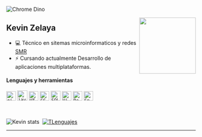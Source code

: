  <!--
**UjwalKandi/UjwalKandi** is a ✨ _special_ ✨ repository because its `README.md` (this file) appears on your GitHub profile.
-->

![Chrome Dino](https://mir-s3-cdn-cf.behance.net/project_modules/max_1200/4ff07986208593.5d9a654e92f36.gif)


<a href="https://github.com/Kenrro">
  <img align="right" src="https://cdnb.artstation.com/p/assets/images/images/052/142/157/original/johan-cediel-rodriguez-pixel-artv2exp.gif?1659037637" width="150">
</a>

<h2>Kevin Zelaya</h2>

- 💻 Técnico en sitemas microinformaticos y redes <a href="https://www.iesluisvives.es" target="_blank">SMR</a>
- ⚡ Cursando actualmente Desarrollo de aplicaciones multiplataformas.


#### Lenguajes y herramientas
<p>
  <code><img height="25" src="https://raw.githubusercontent.com/UjwalKandi/UjwalKandi/changes-to-readme/svg/git-icon.svg" alt="git"></code>
  <code><img height="27" src="https://raw.githubusercontent.com/UjwalKandi/UjwalKandi/changes-to-readme/svg/java-4.svg" alt="java"></code>
 <code><img height="25" src="https://raw.githubusercontent.com/UjwalKandi/UjwalKandi/changes-to-readme/svg/html-5.svg" alt="HTML"></code>
  <code><img height="25" src="https://raw.githubusercontent.com/UjwalKandi/UjwalKandi/changes-to-readme/svg/css-3.svg" alt="CSS"></code>
  <code><img height="26" src="https://static.vecteezy.com/system/resources/previews/029/345/981/non_2x/database-icon-data-analytics-icon-monitoring-big-data-analysis-containing-database-free-png.png" alt="SQL"></code>
  <code><img height="25" src="https://raw.githubusercontent.com/UjwalKandi/UjwalKandi/changes-to-readme/svg/visual-studio-code-1.svg" alt="Visual Code Studio"></code>
  <code><img height="25" src="https://upload.wikimedia.org/wikipedia/commons/thumb/a/a7/React-icon.svg/1150px-React-icon.svg.png" alt="React"></code>
  <code><img height="25" src="https://upload.wikimedia.org/wikipedia/commons/thumb/7/79/Spring_Boot.svg/1200px-Spring_Boot.svg.png" alt="Spring boot"></code>

</p>

<br />

![Kevin stats](https://github-readme-stats.vercel.app/api?username=Kenrro&show_icons=true&theme=radical)&nbsp;&nbsp;[![TLenguajes](https://github-readme-stats.vercel.app/api/top-langs/?username=Kenrro&layout=compact&langs_count=6&theme=blue-green)](https://github.com/Kenrro)


<!-- <a href="https://www.adamalston.com/"><img height="137px" src="https://github-readme-stats.vercel.app/api?username=UjwalKandi&hide_title=true&hide_border=true&show_icons=true&include_all_commits=true&count_private=true&line_height=21&text_color=000&icon_color=000&bg_color=0,ea6161,ffc64d,fffc4d,52fa5a&theme=graywhite" />wi*quL3fcV<img height="137px" src="https://github-readme-stats.vercel.app/api/top-langs/?username=UjwalKandi&hide=html&hide_title=true&hide_border=true&layout=compact&langs_count=6&exclude_repo=comp426,Redventures-Movie-Quotes&text_color=000&icon_color=fff&bg_color=0,52fa5a,4dfcff,c64dff&theme=graywhite" /></a> -->



 
 </p>





-----

